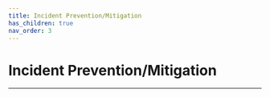 ```yaml
---
title: Incident Prevention/Mitigation
has_children: true
nav_order: 3
---
```



# Incident Prevention/Mitigation

---
